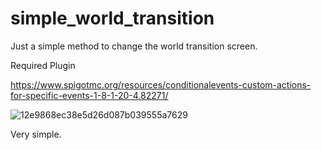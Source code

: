 # simple_world_transition
Just a simple method to change the world transition screen.


Required Plugin

https://www.spigotmc.org/resources/conditionalevents-custom-actions-for-specific-events-1-8-1-20-4.82271/


![12e9868ec38e5d26d087b039555a7629](https://github.com/Kudosaki/simple_world_transition/assets/154644607/49bf3758-5c47-4842-8830-9007ce113ba7)

Very simple.
